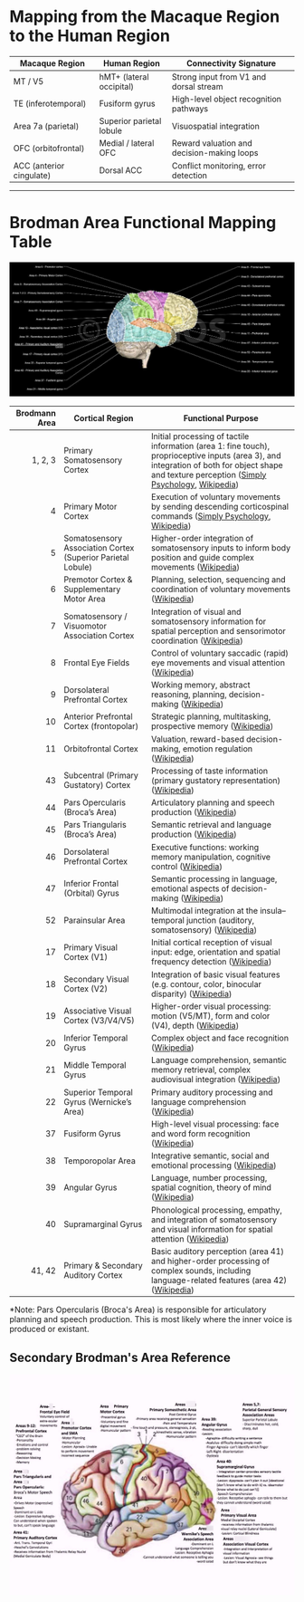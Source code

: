 # Mapping from the Macaque Region to the Human Region

| Macaque Region           | Human Region             | Connectivity Signature                     |
| ------------------------ | ------------------------ | ------------------------------------------ |
| MT / V5                  | hMT+ (lateral occipital) | Strong input from V1 and dorsal stream     |
| TE (inferotemporal)      | Fusiform gyrus           | High-level object recognition pathways     |
| Area 7a (parietal)       | Superior parietal lobule | Visuospatial integration                   |
| OFC (orbitofrontal)      | Medial / lateral OFC     | Reward valuation and decision-making loops |
| ACC (anterior cingulate) | Dorsal ACC               | Conflict monitoring, error detection       |

---

# Brodman Area Functional Mapping Table

![](/imgs/human-brodman-areas.jpg)

| Brodmann Area | Cortical Region                                             | Functional Purpose                                                                                                                                                                                       |
| ------------: | ----------------------------------------------------------- | -------------------------------------------------------------------------------------------------------------------------------------------------------------------------------------------------------- |
|       1, 2, 3 | Primary Somatosensory Cortex                                | Initial processing of tactile information (area 1: fine touch), proprioceptive inputs (area 3), and integration of both for object shape and texture perception ([Simply Psychology][1], [Wikipedia][2]) |
|             4 | Primary Motor Cortex                                        | Execution of voluntary movements by sending descending corticospinal commands ([Simply Psychology][1], [Wikipedia][2])                                                                                   |
|             5 | Somatosensory Association Cortex (Superior Parietal Lobule) | Higher-order integration of somatosensory inputs to inform body position and guide complex movements ([Wikipedia][2])                                                                                    |
|             6 | Premotor Cortex & Supplementary Motor Area                  | Planning, selection, sequencing and coordination of voluntary movements ([Wikipedia][2])                                                                                                                 |
|             7 | Somatosensory / Visuomotor Association Cortex               | Integration of visual and somatosensory information for spatial perception and sensorimotor coordination ([Wikipedia][2])                                                                                |
|             8 | Frontal Eye Fields                                          | Control of voluntary saccadic (rapid) eye movements and visual attention ([Wikipedia][2])                                                                                                                |
|             9 | Dorsolateral Prefrontal Cortex                              | Working memory, abstract reasoning, planning, decision-making ([Wikipedia][2])                                                                                                                           |
|            10 | Anterior Prefrontal Cortex (frontopolar)                    | Strategic planning, multitasking, prospective memory ([Wikipedia][2])                                                                                                                                    |
|            11 | Orbitofrontal Cortex                                        | Valuation, reward-based decision-making, emotion regulation ([Wikipedia][2])                                                                                                                             |
|            43 | Subcentral (Primary Gustatory) Cortex                       | Processing of taste information (primary gustatory representation) ([Wikipedia][2])                                                                                                                      |
|            44 | Pars Opercularis (Broca’s Area)                             | Articulatory planning and speech production ([Wikipedia][2])                                                                                                                                             |
|            45 | Pars Triangularis (Broca’s Area)                            | Semantic retrieval and language production ([Wikipedia][2])                                                                                                                                              |
|            46 | Dorsolateral Prefrontal Cortex                              | Executive functions: working memory manipulation, cognitive control ([Wikipedia][2])                                                                                                                     |
|            47 | Inferior Frontal (Orbital) Gyrus                            | Semantic processing in language, emotional aspects of decision-making ([Wikipedia][2])                                                                                                                   |
|            52 | Parainsular Area                                            | Multimodal integration at the insula–temporal junction (auditory, somatosensory) ([Wikipedia][2])                                                                                                        |
|            17 | Primary Visual Cortex (V1)                                  | Initial cortical reception of visual input: edge, orientation and spatial frequency detection ([Wikipedia][2])                                                                                           |
|            18 | Secondary Visual Cortex (V2)                                | Integration of basic visual features (e.g. contour, color, binocular disparity) ([Wikipedia][2])                                                                                                         |
|            19 | Associative Visual Cortex (V3/V4/V5)                        | Higher-order visual processing: motion (V5/MT), form and color (V4), depth ([Wikipedia][2])                                                                                                              |
|            20 | Inferior Temporal Gyrus                                     | Complex object and face recognition ([Wikipedia][2])                                                                                                                                                     |
|            21 | Middle Temporal Gyrus                                       | Language comprehension, semantic memory retrieval, complex audiovisual integration ([Wikipedia][2])                                                                                                      |
|            22 | Superior Temporal Gyrus (Wernicke’s Area)                   | Primary auditory processing and language comprehension ([Wikipedia][2])                                                                                                                                  |
|            37 | Fusiform Gyrus                                              | High-level visual processing: face and word form recognition ([Wikipedia][2])                                                                                                                            |
|            38 | Temporopolar Area                                           | Integrative semantic, social and emotional processing ([Wikipedia][2])                                                                                                                                   |
|            39 | Angular Gyrus                                               | Language, number processing, spatial cognition, theory of mind ([Wikipedia][2])                                                                                                                          |
|            40 | Supramarginal Gyrus                                         | Phonological processing, empathy, and integration of somatosensory and visual information for spatial attention ([Wikipedia][2])                                                                         |
|        41, 42 | Primary & Secondary Auditory Cortex                         | Basic auditory perception (area 41) and higher-order processing of complex sounds, including language-related features (area 42) ([Wikipedia][2])                                                        |

[1]: https://www.simplypsychology.org/brodmann-areas.html?utm_source=chatgpt.com "Brodmann Areas Of The Brain: Anatomy And Functions"
[2]: https://en.wikipedia.org/wiki/Brodmann_area?utm_source=chatgpt.com "Brodmann area"

\*Note: Pars Opercularis (Broca's Area) is responsible for articulatory planning and speech production. This is most likely where the inner voice is produced or existant.

## Secondary Brodman's Area Reference

![](imgs/brodman-area-map-human.png)

